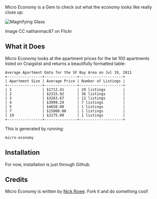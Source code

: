 Micro Economy is a Gem to check out what the economy looks like really close up:

![Magnifying Glass](http://dl.dropbox.com/u/59591/micro-economy.jpeg)

Image CC nathanmac87 on Flickr

What it Does
------------

Micro Economy looks at the apartment prices for the lat 100 apartments listed on Craigslist and returns a beautifully formatted table:

    Average Apartment Data for the SF Bay Area on Jul 19, 2011
    +----------------+---------------+--------------------+
    | Apartment Size | Average Price | Number of Listings |
    +----------------+---------------+--------------------+
    | 1              | $1712.41      | 29 listings        |
    | 2              | $2315.92      | 36 listings        |
    | 3              | $3263.67      | 12 listings        |
    | 4              | $3999.29      | 7 listings         |
    | 5              | $4650.00      | 1 listings         |
    | 7              | $15000.00     | 1 listings         |
    | 19             | $2175.00      | 1 listings         |
    +----------------+---------------+--------------------+

This is generated by running:

    micro-economy

Installation
------------
For now, installation is just through Github. 

Credits
-------
Micro Economy is written by [Nick Rowe](http://dcxn.com).  Fork it and do something cool!